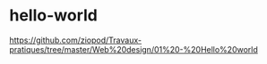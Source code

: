 # hello-world

https://github.com/ziopod/Travaux-pratiques/tree/master/Web%20design/01%20-%20Hello%20world
